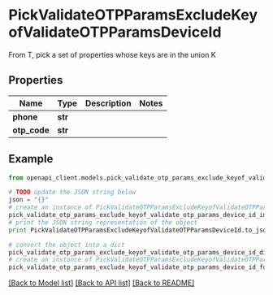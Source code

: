 # PickValidateOTPParamsExcludeKeyofValidateOTPParamsDeviceId

From T, pick a set of properties whose keys are in the union K

## Properties
Name | Type | Description | Notes
------------ | ------------- | ------------- | -------------
**phone** | **str** |  | 
**otp_code** | **str** |  | 

## Example

```python
from openapi_client.models.pick_validate_otp_params_exclude_keyof_validate_otp_params_device_id import PickValidateOTPParamsExcludeKeyofValidateOTPParamsDeviceId

# TODO update the JSON string below
json = "{}"
# create an instance of PickValidateOTPParamsExcludeKeyofValidateOTPParamsDeviceId from a JSON string
pick_validate_otp_params_exclude_keyof_validate_otp_params_device_id_instance = PickValidateOTPParamsExcludeKeyofValidateOTPParamsDeviceId.from_json(json)
# print the JSON string representation of the object
print PickValidateOTPParamsExcludeKeyofValidateOTPParamsDeviceId.to_json()

# convert the object into a dict
pick_validate_otp_params_exclude_keyof_validate_otp_params_device_id_dict = pick_validate_otp_params_exclude_keyof_validate_otp_params_device_id_instance.to_dict()
# create an instance of PickValidateOTPParamsExcludeKeyofValidateOTPParamsDeviceId from a dict
pick_validate_otp_params_exclude_keyof_validate_otp_params_device_id_form_dict = pick_validate_otp_params_exclude_keyof_validate_otp_params_device_id.from_dict(pick_validate_otp_params_exclude_keyof_validate_otp_params_device_id_dict)
```
[[Back to Model list]](../README.md#documentation-for-models) [[Back to API list]](../README.md#documentation-for-api-endpoints) [[Back to README]](../README.md)


